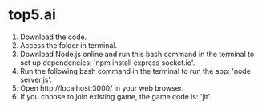 # top5.ai

1) Download the code.
2) Access the folder in terminal. 
3) Download Node.js online and run this bash command in the terminal to set up dependencies: 'npm install express socket.io'.
4) Run the following bash command in the terminal to run the app: 'node server.js'.
5) Open http://localhost:3000/ in your web browser.
6) If you choose to join existing game, the game code is: 'jit'.

